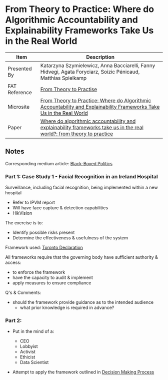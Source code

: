 # From Theory to Practice: Where do Algorithmic Accountability and Explainability Frameworks Take Us in the Real World

| Item | Description |
| --- | --- | 
| Presented By | Katarzyna Szymielewicz, Anna Bacciarelli, Fanny Hidvegi, Agata Foryciarz, Soizic Pénicaud, Matthias Spielkamp |
| FAT Reference | [From Theory to Practise](https://fatconference.org/2020/acceptedcraftsessions.html#theory) |
| Microsite | [From Theory to Practice: Where do Algorithmic Accountability and Explainability Frameworks Take Us in the Real World](https://algorithmwatch.org/en/fat-2020-craft-session-from-theory-to-practice/) |
| Paper | [Where do algorithmic accountability and explainability frameworks take us in the real world?: from theory to practice](https://dl.acm.org/doi/abs/10.1145/3351095.3375683)


## Notes

Corresponding medium article: [Black-Boxed Politics](https://medium.com/@szymielewicz/black-boxed-politics-cebc0d5a54ad)


### Part 1: Case Study 1 - Facial Recognition in an Ireland Hospital

Surveillance, including facial recognition, being implemented within a new hospital
- Refer to IPVM report
- Will have face capture & detection capabilities
- HikVision

The exercise is to:
- Identify possible risks present
- Determine the effectiveness & usefulness of the system

Framework used: [Toronto Declaration](https://docs.google.com/document/d/1xNx8Rs5ovccV4-KtHjxGsitXvaPLFpyadpxsMEsvJ4c/edit)

All frameworks require that the governing body have sufficient authority & access:
- to enforce the framework
- have the capacity to audit & implement
- apply measures to ensure compliance


Q's & Comments:
- should the framework provide guidance as to the intended audience
    - what prior knowledge is required in advance?


### Part 2: 

- Put in the mind of a:
    - CEO
    - Lobbyist
    - Activist
    - Ethicist
    - Data Scientist

- Attempt to apply the framework outlined in [Decision Making Process](https://medium.com/@szymielewicz/black-boxed-politics-cebc0d5a54ad)

